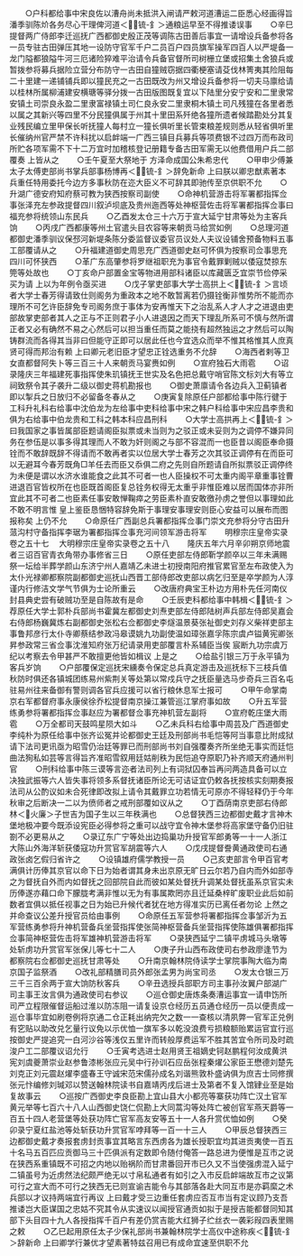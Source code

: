 <!-- { "loadSidebar": true } -->
　　○户科都给事中宋良佐以漕舟尚未抵洪入闸请严敕河道漕运二臣悉心经画得旨潘季驯陈炌各务尽心干理俾河道＜锍-釒＞通粮运早至不得推诿误事
　　○辛巳提督两广侍郎李迁巡抚广西都御史殷正茂等调陈古田善后事宜一请增设兵备参将各一员专驻古田弹压其地一设防守官军千户二员百户四员旗军操军四百人以严堤备一龙门隘都狼隘牛河三厄诸险猝难平治请令兵备官督所司树栅立堡或招集土舍狼兵或暂拨参将募兵据险立营分布防守一古田自獞贼窃据四衢梗塞请芟伐林箐夷其险阻每二十里建一递铺铺兵即以獞民充之一古田既改为州又增设兵备参将一切夫马廪给请以桂林所属柳浦建安横瑭等驿分拨一古田版图既复宜以下陆里分安宁安和二里隶常安镇土司崇良永盈二里隶富禄镇土司仁良永安二里隶桐木镇土司凡残獞在各里者悉以属之其新兴等四里不分民獞俱属于州其十里田系歼绝各獞所遗者候踏勘处分其复业残民编立里甲保长听抚獞人每村立一獞长俱听里长管束粮差规则悉从轻省俱听里长催纳州官严禁不许科扰以启衅端一广西三镇目兵募兵等项费银不过四万而布政司所贮各项军需不下十二万宜时加稽核登记册籍专备古田军需无以他费借用户兵二部覆奏  上皆从之
　　○壬午夏至大祭地于  方泽命成国公朱希忠代
　　○甲申少傅兼太子太傅吏部尚书掌兵部事杨博再＜锍-釒＞辞免新命  上曰朕以卿忠猷素著本兵重任特用委托今边方多事秋防在迩大臣义不可辞其即驰传至京供职不允
　　○升湖广德安府知府蔡可教为狭西按察司副使
　　○命神机营游击将军署都指挥佥事张泽充左参政提督四川叙泸坝底及贵州迤西等处神枢营佐击将军署都指挥佥事曰福充参将统领山东民兵
　　○乙酉发太仓三十六万于宣大延宁甘肃等处为主客兵饷
　　○丙戌广西都康等州土官遣头目农容等来朝贡马给赏如例
　　○总理河道都御史潘季驯议保邳河新堤条陈分委监督议委官员议处人夫议设铺舍预备物料五事工部覆请从之
　　○升福建道御史周思充广西道御史赵可怀俱为按察司佥事思充四川可怀狭西
　　○革广东高肇参将罗继祖职充为事官令戴罪剿贼以倭寇焚掠东筦等处故也
　　○丁亥命户部置金宝等物进用部科诸臣以库藏匮乏宜崇节俭停采买为请  上以为年例令亟买进
　　○戊子掌吏部事大学士高拱上＜锍-釒＞言顷者大学士春芳得请致仕则阁务为重政本之地不敢暂离若仍摄铨衡非惟势所不能而亦理所不可乞许臣辞免专司阁务庶于事体为安再惟天下之治乱系人才人才之进退由吏部故掌吏部者其人之正与不正则君子小人进退因之而天下理乱所系可不慎与然所谓正者又必有确然不易之心然后可以担当重任而莫之能挠有超然独运之才然后可以陶铸群流而各得其当非曰但能守正即可以居此任也今宜选众而举不惟其格惟其人庶真贤可得而邦治有赖  上曰卿元老旧臣才望忠正铨选重务不允辞
　　○海西者剌等卫女直都督阿失卜等三百三十人来朝贡马宴赉如例
　　○宣府独石大雨雹
　　○诏录隆庆三年福建死事指挥使朱玑镇抚王世实及名色把总戴守哨官陈文标刘大有等立祠致祭令其子袭升二级以御史蒋机勘报也
　　○御史萧廪请令各边兵入卫蓟镇者即以掣兵之日放归不必留备冬春从之
　　○庚寅复除原任户部都给事中陈行徤于工科升礼科右给事中沈伯龙为左给事中吏科给事中宋之韩户科给事中宋应昌李贵和俱为右给事中伯龙贵和工科之韩本科应昌刑科
　　○大学士高拱再上＜锍-釒＞曰我国家之事皆属部臣题请阁臣拟票或未当则为之驳正或未妥则为之调停不嫌异同务在参伍是以事多得其理而人不敢为奸则阁之与部不容混而一也臣昔以阁臣奉命摄铨而不敢辞既辞不得请而不敢再者实以位居大学士春芳之次其驳正调停有在而臣可以无避耳今春芳既角□羊任去而臣又忝俱二府之先则自所题请自所拟票驳正调停终为未便是谓以水济水谁能食之此其不可者一也人臣操权不可太重内阁平章重事铨曹进退百官皆权所在也臣既首阁臣复总铨务权得无太重乎非惟臣难以居而国体亦非所宜此其不可者二也臣素任事安敢惮鞠瘁之劳臣素朴直安敢徼孙虏之誉但以事理如此不敢不明言惟  皇上鉴臣恳悃特容辞免斯于事理安事理安则臣心安益可以展布而图报称矣  上仍不允
　　○命原任广西副总兵署都指挥佥事门崇文充参将分守古田升蒎沟村守备指挥李琚为署都指挥佥事充河间领军游击将军
　　明穆宗庄皇帝实录卷之五十七
　大明穆宗庄皇帝实录卷之五十八
　　隆庆五年六月辛卯朔京师地震者三诏百官青衣角带办事修省三日
　　○原任吏部左侍郎靳学颜卒以三年未满赐祭一坛给半葬学颜山东济宁州人嘉靖乙未进士初授南阳府推官累官至左布政使入为太仆光禄卿都察院副都御史巡抚山西晋工部侍郎改吏部以病乞归至是卒学颜为人淳谨内行修洁文学气节俱为士论所重云
　　○改唐府典宝王朴边方用朴先任河南仪封县典史尝有破贼功至是自陈故有是命
　　○壬辰吏科都给事中韩楫＜锍-釒＞荐原任大学士郭朴兵部尚书霍冀左都御史刘焘吏部左侍郎陆树声兵部左侍郎吴嘉会右侍郎杨巍冀炼右副都御史张松右佥都御史李燧温景葵张祉御史刘存义柴祥吏部主事鲁邦彦行太仆寺卿蔡结参政冯皋谟姚九功副使温如璋张嘉孚陈宗虞卢镒黄宪卿张昇参政常三省佥事沈淮知府张万纪请录用吏部覆言朴系辅臣当俟  宸断九功宗虞万纪以考察去令甲甚严不敢擅更他皆如楫议  上是之
　　○给盐引银三万于永平镇为客兵岁饷
　　○户部覆保定巡抚宋纁奏令保定总兵真定游击及巡抚标下三枝兵值秋防时俱还各镇城团练易州紫荆关等处第以常戍兵守之抚臣量选马步奇兵三百名屯驻易州往来备御有警则调各官兵应援可以省行粮休息军士报可
　　○甲午命掌南京右军都督府事永康侯徐乔松提督南京操江兼管巡江掌府事如故
　　○升五军营练勇参将署都指挥佥事赵应为署都督佥事充神机营左副将
　　○宣府乾庄堡大雨雹
　　○万全都司天鼓鸣星陨大如斗
　　○乙未兵科右给事中周芸及广西道御史李纯朴为原任给事中张齐讼冤并论都御史王廷及刑部尚书毛恺等阿当事意比附成狱请下法司更讯亟为昭雪仍治廷等罪已而刑部尚书刘自强覆奏齐所坐绝无事实而廷恺曲法狥私如芸等言得旨齐准昭雪叙用廷姑削秩为民恺追夺原职乃补齐顺天府通州判官
　　○刑科给事中陈三谟等言迩者法司列上有词狱囚奉旨再问两造具备可以立决独武振等六人皆失事将领多系督抚诸臣所论无可诘证宜仍敕各抚按核实刻期奏报法司从公酌议如未合死律即改拟上请令其戴罪立功若情无可原亦不得轻释仍于今年秋审之后断决一二以为偾师者之戒刑部覆如议从之
　　○丁酉荫南京吏部右侍郎林＜火廉＞子世吉为国子生以三年秩满也
　　○总督狭西三边都御史戴才言神木堡地极冲要今既添设宪臣必得参将之重可以战守宜令神木堡参将高家堡守备仍旧驻劄不必更易从之
　　○录辽东广宁等处出边捣巢功升授官军郎勇等一十一人浙江大陈山外海洋斩获倭寇功升赏官军胡震等六人
　　○戊戌提督誊黄通政使司右通政张卤乞假归省许之
　　○设镇雄府儒学教授一员
　　○己亥吏部言令甲百官考满俱计历俸其京官以命下日为始者谓其身未出京原无旷日云尔若乃自内而外如部寺之为督抚自外而内如督抚之回部院自此而彼如某处督抚升调某处督抚虽系京官实未历俸遂亦藉口命下朦胧考满非惟以无为有事属欺罔亦且迁延桑梓旷废职业此后如前数者宜俱以抵任视事之日为始已升候代者犹在地方得准实历已离任者勿论  上然之并命查议公差升授官员给由事例
　　○命原任五军营参将署都指挥佥事邹沂为五军营练勇参将升神机营备兵坐营指挥使张简神枢营备兵坐营指挥使陈雄俱署都指挥佥事简神枢营佐击将军雄神机营游击将军
　　○录狭西延宁二镇平虏城马头墩等处斩虏功升赏官军张保儿等七十二人
　　○庚子升山西布政使司右参政廖逢节为都察院右佥都御史巡抚甘肃等处
　　○升南京翰林院侍读学士掌院事陶大临为南京国子监祭酒
　　○改礼部精膳司员外郎张孟男为尚宝司丞
　　○发太仓银三万三千三百余两于宣大饷防秋客兵
　　○辛丑选授兵部职方司主事孙汝翼户部湖广司主事王汝言俱为通政使司右参议
　　○巡仓御史唐炼条奏漕运事宜一请申饬所司严立程限催督运船过淮以防冻阻一请复设京仓经历五员通仓经历一员以便责成一巡仓事毕宜如刷卷例将京通二仓正耗出纳完欠之数一一查核以清夙弊一官军正兑例有穵贴以助改兑乞量行议免以示优恤一旗军多以乾没浪费亏损粮额贻累运官宜行巡按御史严提追究一白河沙谷等浅仅五里许而转般厚费运军不胜其苦宜令所司及时疏浚户工二部覆议诏允行
　　○壬寅考选进士赵用贤王祖嫡史钶赵鹏程何汝成黄洪宪刘虞夔萧崇业赵参鲁漆彬张应元吴中行孙训石应岳张程秦燿公家臣王懋德刘楚先刘克正刘元震赵燿李盛春王守诚宋范宋儒孙成名刘谐熊敦朴盛讷俱为庶吉士同修撰张元忭编修刘瑊邓以赞送翰林院读书自嘉靖丙戌后进士及第者不复入馆肄业至是始复故事云
　　○巡按广西御史李良臣勘上宜山县大小都亮等寨获功阵亡汉土官军黄元举等七百六十八人山西御史饶仁侃勘上大同蒿沟等处阵亡被创官军燕天爵等一百五十四人老营堡等处获功阵亡官军高友安等五十一人各升赏优恤如例
　　○癸卯录宁夏红盐池等处斩获功升赏官军哱拜等一百一十三人
　　○甲辰总督狭西三边都御史戴才奏报套虏封贡事宜其略言东西虏各为雄长授职宜均其进贡夷使一百五十名马五百匹应贡御马三十匹俱派有定数即令随付俺答一路总进为便惟是互市之说在狭西系重镇既不可招之内地以贻祸阶而甘肃番回开市已久又不当使强虏混入延宁二镇虽号为近虏然法纪颇严绝无以寸帛私通者有如引之入市反启衅端故互市之议第可行之宣大而不可行之狭西无已则宣谕吉能令与其部落各赴大同互市是亦羁縻之术兵部以才议持两端宜行再议  上曰戴才受三边重任套虏应否互市当有定议顾乃支吾推诿岂大臣谋国之忠姑不究其令从实速议以闻授官通贡如拟于是授吉能都督同知其部下头目四十九人各授指挥千百户有差仍赏吉能大红狮子纻丝衣一袭彩叚四表里赐之敕
　　○乙巳起用原任太子少保礼部尚书兼翰林院学士高仪中途称疾＜锍-釒＞辞新命  上曰卿学行兼优才望素著特兹召用已有成命宜速至供职不允
